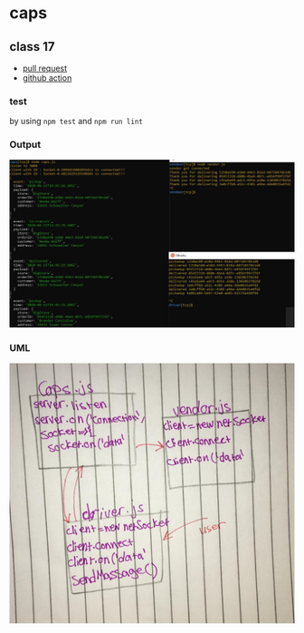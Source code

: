 # caps

## class 17
- [pull request](https://github.com/sondos-401-advanced-javascript/caps/pull/1)
- [github action](https://github.com/sondos-401-advanced-javascript/auth-server/actions)

### test
by using `npm test` and `npm run lint`

### Output
![output](./assest/output-lab17.JPG)
### UML
![UML](./assest/caps-02.jpg)